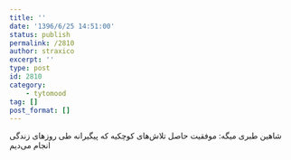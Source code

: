 ```yaml
---
title: ''
date: '1396/6/25 14:51:00'
status: publish
permalink: /2810
author: straxico
excerpt: ''
type: post
id: 2810
category:
    - tytomood
tag: []
post_format: []
---
```

شاهین طبری میگه: ‏موفقیت حاصل تلاش‌های کوچکیه که پیگیرانه طی روزهای زندگی انجام می‌دیم